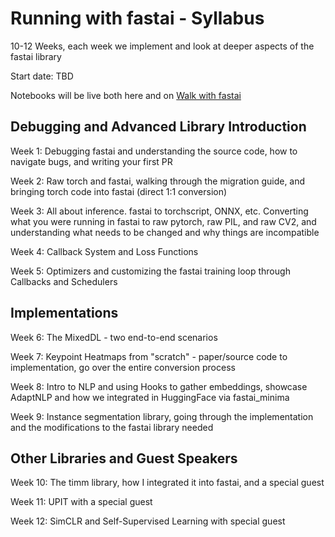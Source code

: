 # Running with fastai - Syllabus

10-12 Weeks, each week we implement and look at deeper aspects of the fastai library

Start date: TBD

Notebooks will be live both here and on [Walk with fastai](https://walkwithfastai.com)

## Debugging and Advanced Library Introduction
Week 1: Debugging fastai and understanding the source code, how to navigate bugs, and writing your first PR

Week 2: Raw torch and fastai, walking through the migration guide, and bringing torch code into fastai (direct 1:1 conversion)

Week 3: All about inference. fastai to torchscript, ONNX, etc. Converting what you were running in fastai to raw pytorch, raw PIL, and raw CV2, and understanding what needs to be changed and why things are incompatible

Week 4: Callback System and Loss Functions

Week 5: Optimizers and customizing the fastai training loop through Callbacks and Schedulers

## Implementations
Week 6: The MixedDL - two end-to-end scenarios

Week 7: Keypoint Heatmaps from "scratch" - paper/source code to implementation, go over the entire conversion process

Week 8: Intro to NLP and using Hooks to gather embeddings, showcase AdaptNLP and how we integrated in HuggingFace via fastai_minima

Week 9: Instance segmentation library, going through the implementation and the modifications to the fastai library needed

## Other Libraries and Guest Speakers
Week 10: The timm library, how I integrated it into fastai, and a special guest

Week 11: UPIT with a special guest

Week 12: SimCLR and Self-Supervised Learning with special guest
